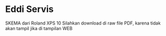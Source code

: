 # Eddi Servis
SKEMA dari Roland XPS 10 
Silahkan download di raw file PDF, karena tidak akan tampil jika di tampilan WEB
